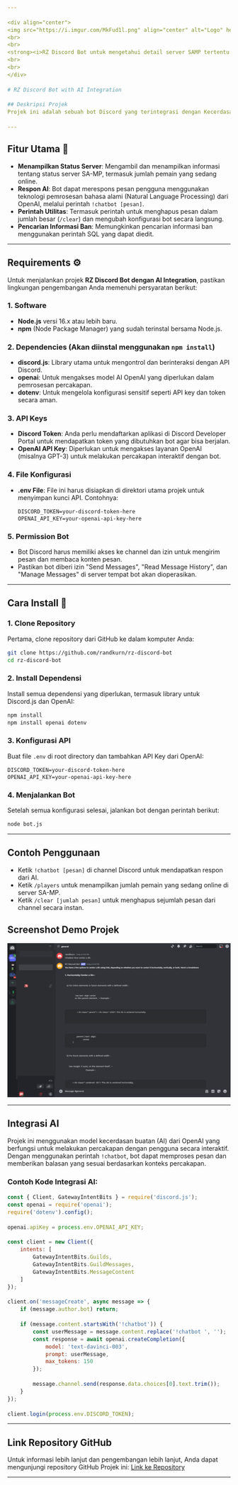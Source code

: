 ```yaml
---

<div align="center">
<img src="https://i.imgur.com/MkFud1l.png" align="center" alt="Logo" height="100">
<br>
<br>
<strong><i>RZ Discord Bot untuk mengetahui detail server SAMP tertentu + Penggunaan Fitur Chatbot (OpenAI) </i></strong>
<br>
<br>
</div>

# RZ Discord Bot with AI Integration

## Deskripsi Projek
Projek ini adalah sebuah bot Discord yang terintegrasi dengan Kecerdasan Buatan (AI) menggunakan API dari OpenAI. Bot ini dapat melakukan percakapan secara dinamis dengan pengguna, menjawab pertanyaan, dan memproses perintah khusus terkait server SA-MP (San Andreas Multiplayer). Bot ini dirancang untuk komunitas SA-MP, dengan kemampuan untuk menampilkan informasi tentang server dan memberikan fitur interaktif melalui AI chatbot.

---
```


## Fitur Utama 📍
- **Menampilkan Status Server**: Mengambil dan menampilkan informasi tentang status server SA-MP, termasuk jumlah pemain yang sedang online.
- **Respon AI**: Bot dapat merespons pesan pengguna menggunakan teknologi pemrosesan bahasa alami (Natural Language Processing) dari OpenAI, melalui perintah `!chatbot [pesan]`.
- **Perintah Utilitas**: Termasuk perintah untuk menghapus pesan dalam jumlah besar (`/clear`) dan mengubah konfigurasi bot secara langsung.
- **Pencarian Informasi Ban**: Memungkinkan pencarian informasi ban menggunakan perintah SQL yang dapat diedit.

---

## Requirements ⚙️

Untuk menjalankan projek **RZ Discord Bot dengan AI Integration**, pastikan lingkungan pengembangan Anda memenuhi persyaratan berikut:

### 1. **Software**
- **Node.js** versi 16.x atau lebih baru.
- **npm** (Node Package Manager) yang sudah terinstal bersama Node.js.

### 2. **Dependencies** (Akan diinstal menggunakan `npm install`)
- **discord.js**: Library utama untuk mengontrol dan berinteraksi dengan API Discord.
- **openai**: Untuk mengakses model AI OpenAI yang diperlukan dalam pemrosesan percakapan.
- **dotenv**: Untuk mengelola konfigurasi sensitif seperti API key dan token secara aman.

### 3. **API Keys**
- **Discord Token**: Anda perlu mendaftarkan aplikasi di Discord Developer Portal untuk mendapatkan token yang dibutuhkan bot agar bisa berjalan.
- **OpenAI API Key**: Diperlukan untuk mengakses layanan OpenAI (misalnya GPT-3) untuk melakukan percakapan interaktif dengan bot.

### 4. **File Konfigurasi**
- **.env File**: File ini harus disiapkan di direktori utama projek untuk menyimpan kunci API. Contohnya:
  ```
  DISCORD_TOKEN=your-discord-token-here
  OPENAI_API_KEY=your-openai-api-key-here
  ```

### 5. **Permission Bot**
- Bot Discord harus memiliki akses ke channel dan izin untuk mengirim pesan dan membaca konten pesan.
- Pastikan bot diberi izin "Send Messages", "Read Message History", dan "Manage Messages" di server tempat bot akan dioperasikan.

---


## Cara Install 📝

### 1. Clone Repository
Pertama, clone repository dari GitHub ke dalam komputer Anda:
```bash
git clone https://github.com/randkurn/rz-discord-bot
cd rz-discord-bot
```

### 2. Install Dependensi
Install semua dependensi yang diperlukan, termasuk library untuk Discord.js dan OpenAI:
```bash
npm install
npm install openai dotenv
```

### 3. Konfigurasi API
Buat file `.env` di root directory dan tambahkan API Key dari OpenAI:
```
DISCORD_TOKEN=your-discord-token-here
OPENAI_API_KEY=your-openai-api-key-here
```

### 4. Menjalankan Bot
Setelah semua konfigurasi selesai, jalankan bot dengan perintah berikut:
```bash
node bot.js
```

---

## Contoh Penggunaan

- Ketik `!chatbot [pesan]` di channel Discord untuk mendapatkan respon dari AI.
- Ketik `/players` untuk menampilkan jumlah pemain yang sedang online di server SA-MP.
- Ketik `/clear [jumlah pesan]` untuk menghapus sejumlah pesan dari channel secara instan.


## Screenshot Demo Projek
![Projek Screenshot](./Demo-RZ-Bot.png)

---

## Integrasi AI

Projek ini menggunakan model kecerdasan buatan (AI) dari OpenAI yang berfungsi untuk melakukan percakapan dengan pengguna secara interaktif. Dengan menggunakan perintah `!chatbot`, bot dapat memproses pesan dan memberikan balasan yang sesuai berdasarkan konteks percakapan.

### Contoh Kode Integrasi AI:

```javascript
const { Client, GatewayIntentBits } = require('discord.js');
const openai = require('openai');
require('dotenv').config();

openai.apiKey = process.env.OPENAI_API_KEY;

const client = new Client({
    intents: [
        GatewayIntentBits.Guilds,
        GatewayIntentBits.GuildMessages,
        GatewayIntentBits.MessageContent
    ]
});

client.on('messageCreate', async message => {
    if (message.author.bot) return;

    if (message.content.startsWith('!chatbot')) {
        const userMessage = message.content.replace('!chatbot ', '');
        const response = await openai.createCompletion({
            model: 'text-davinci-003',
            prompt: userMessage,
            max_tokens: 150
        });

        message.channel.send(response.data.choices[0].text.trim());
    }
});

client.login(process.env.DISCORD_TOKEN);
```

---

## Link Repository GitHub
Untuk informasi lebih lanjut dan pengembangan lebih lanjut, Anda dapat mengunjungi repository GitHub Projek ini:
[Link ke Repository]([https://github.com/randkurn/rz-discord-bot])

---

